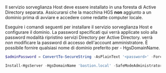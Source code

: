 Il servizio sorveglianza Host deve essere installato in una foresta di Active Directory separata.
Assicurarsi che la macchina HGS **non** aggiunto a un dominio prima di avviare e accedere come redatte computer locale.

Eseguire i comandi seguenti per installare il servizio sorveglianza Host e configurare il dominio.
La password specificati qui verrà applicate solo alla password modalità ripristino servizi Directory per Active Directory. verrà *non* modificare la password di accesso dell'account amministratore.
È possibile fornire qualsiasi nome di dominio preferito per - HgsDomainName.

```powershell
$adminPassword = ConvertTo-SecureString -AsPlainText '<password>' -Force

Install-HgsServer -HgsDomainName 'bastion.local' -SafeModeAdministratorPassword $adminPassword -Restart
```

<!-- Appears in guarded-fabric-install-hgs-default.md and set-up-hgs-for-always-encrypted-in-sql-server.md
-->
